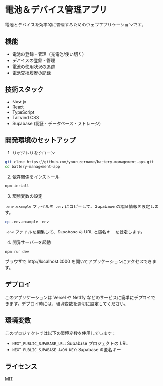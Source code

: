 # 電池＆デバイス管理アプリ

電池とデバイスを効率的に管理するためのウェブアプリケーションです。

## 機能

- 電池の登録・管理（充電池/使い切り）
- デバイスの登録・管理
- 電池の使用状況の追跡
- 電池交換履歴の記録

## 技術スタック

- Next.js
- React
- TypeScript
- Tailwind CSS
- Supabase (認証・データベース・ストレージ)

## 開発環境のセットアップ

1. リポジトリをクローン

```bash
git clone https://github.com/yourusername/battery-management-app.git
cd battery-management-app
```

2. 依存関係をインストール

```bash
npm install
```

3. 環境変数の設定

`.env.example` ファイルを `.env` にコピーして、Supabase の認証情報を設定します。

```bash
cp .env.example .env
```

`.env` ファイルを編集して、Supabase の URL と匿名キーを設定します。

4. 開発サーバーを起動

```bash
npm run dev
```

ブラウザで http://localhost:3000 を開いてアプリケーションにアクセスできます。

## デプロイ

このアプリケーションは Vercel や Netlify などのサービスに簡単にデプロイできます。デプロイ時には、環境変数を適切に設定してください。

## 環境変数

このプロジェクトでは以下の環境変数を使用しています：

- `NEXT_PUBLIC_SUPABASE_URL`: Supabase プロジェクトの URL
- `NEXT_PUBLIC_SUPABASE_ANON_KEY`: Supabase の匿名キー

## ライセンス

[MIT](LICENSE)